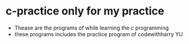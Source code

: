 # c-practice only for my practice
* Thease are the programs of while learning the c programming 
* these programs includes the practice program of codewithharry YU

